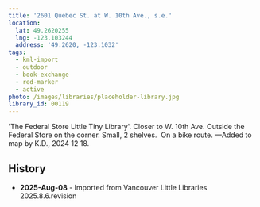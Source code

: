 ```yaml
---
title: '2601 Quebec St. at W. 10th Ave., s.e.'
location:
  lat: 49.2620255
  lng: -123.103244
  address: '49.2620, -123.1032'
tags:
  - kml-import
  - outdoor
  - book-exchange
  - red-marker
  - active
photo: /images/libraries/placeholder-library.jpg
library_id: 00119
---
```

'The Federal Store Little Tiny Library'.
Closer to W. 10th Ave.
Outside the Federal Store on the corner.
Small, 2 shelves.  On a bike route.
—Added to map by K.D., 2024 12 18.

## History
- **2025-Aug-08** - Imported from Vancouver Little Libraries 2025.8.6.revision
